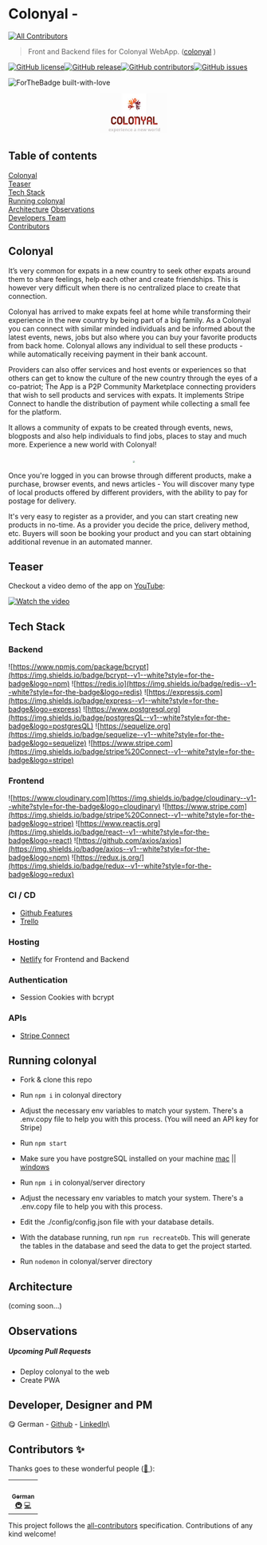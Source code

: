 # Colonyal - 

<!-- ALL-CONTRIBUTORS-BADGE:START - Do not remove or modify this section -->
[![All Contributors](https://img.shields.io/badge/all_contributors-4-orange.svg?style=flat-square)](#contributors-)
<!-- ALL-CONTRIBUTORS-BADGE:END -->

> Front and Backend files for Colonyal WebApp. ([colonyal](https://github.com/geuxor/colonyal)  )

[![GitHub license](https://img.shields.io/github/license/geuxor/colonyal)](https://github.com/geuxor/colonyal/blob/develop/LICENSE)[![GitHub release](https://img.shields.io/github/release/geuxor/colonyal)](https://github.com/geuxor/colonyal/releases/tag/0.9.0)[![GitHub contributors](https://img.shields.io/github/contributors/geuxor/colonyal)](https://github.com/geuxor/colonyal/graphs/contributors)[![GitHub issues](https://img.shields.io/github/issues/geuxor/colonyal)](https://GitHub.com/geuxor/colonyal/issues)

<span align="center">![ForTheBadge built-with-love](https://forthebadge.com/images/badges/built-with-love.svg)</span>

<p align="center">
 <img src="./readmeFiles/logo-small.png" alt="colonyal logo" style="zoom:40%;" >
</p>

## Table of contents

[Colonyal](#colonyal)  
[Teaser](#teaser)  
[Tech Stack](#tech-stack)  
[Running colonyal](#running-colonyal)  
[Architecture](#architecture)
[Observations](#observations)  
[Developers Team](#developers-team)  
[Contributors](#contributors-✨)

## Colonyal

It’s very common for expats in a new country to seek other expats around them to share feelings, help each other and create friendships. This is however very difficult when there is no centralized place to create that connection.

Colonyal has arrived to make expats feel at home while transforming their experience in the new country by being part of a big family. As a Colonyal you can connect with similar minded individuals and be informed about the latest events, news, jobs but also where you can buy your favorite products from back home.
Colonyal allows any individual to sell these products - while automatically receiving payment in their bank account. 

Providers can also offer services and host events or experiences so that others can get to know the culture of the new country through the eyes of a co-patriot; 
The App is a P2P Community Marketplace connecting providers that wish to sell products and services with expats. It implements Stripe Connect to handle the distribution of payment while collecting a small fee for the platform. 

It allows a community of expats to be created through events, news, blogposts and also help individuals to find jobs, places to stay and much more. 
Experience a new world with Colonyal!

<p align="center">
 <img src="./readmeFiles/back500.png" style="zoom:20%;" >
</p>

Once you're logged in you can browse through different products, make a purchase, browser events, and news articles - You will discover many type of local products offered by different providers, with the ability to pay for postage for delivery. 

It's very easy to register as a provider, and you can start creating new products in no-time. As a provider you decide the price, delivery method, etc. Buyers will soon be booking your product and you can start obtaining additional revenue in an automated manner.

## Teaser

Checkout a video demo of the app on [YouTube](https://www.youtube.com/watch?v=):

[![Watch the video](https://img.youtube.com/)](https://youtu.be/)

## Tech Stack

### Backend

![https://www.npmjs.com/package/bcrypt](https://img.shields.io/badge/bcrypt--v1--white?style=for-the-badge&logo=npm)
![https://redis.io](https://img.shields.io/badge/redis--v1--white?style=for-the-badge&logo=redis)
![https://expressjs.com](https://img.shields.io/badge/express--v1--white?style=for-the-badge&logo=express)
![https://www.postgresql.org](https://img.shields.io/badge/postgresQL--v1--white?style=for-the-badge&logo=postgresQL)
![https://sequelize.org](https://img.shields.io/badge/sequelize--v1--white?style=for-the-badge&logo=sequelize)
![https://www.stripe.com](https://img.shields.io/badge/stripe%20Connect--v1--white?style=for-the-badge&logo=stripe)

### Frontend

![https://www.cloudinary.com](https://img.shields.io/badge/cloudinary--v1--white?style=for-the-badge&logo=cloudinary)
![https://www.stripe.com](https://img.shields.io/badge/stripe%20Connect--v1--white?style=for-the-badge&logo=stripe)
![https://www.reactjs.org](https://img.shields.io/badge/react--v1--white?style=for-the-badge&logo=react)
![https://github.com/axios/axios](https://img.shields.io/badge/axios--v1--white?style=for-the-badge&logo=npm)
![https://redux.js.org/](https://img.shields.io/badge/redux--v1--white?style=for-the-badge&logo=redux)

### CI / CD

- [Github Features](https://github.com/features/actions)
- [Trello](https://trello.com)

### Hosting

- [Netlify](https://netlify.com) for Frontend and Backend

### Authentication

- Session Cookies with bcrypt

### APIs

- [Stripe Connect](https://stripe.com)

## Running colonyal

- Fork & clone this repo  
- Run `npm i` in colonyal directory  
- Adjust the necessary env variables to match your system. There's a .env.copy file to help you with this process. (You will need an API key for Stripe)  
- Run `npm start`

- Make sure you have postgreSQL installed on your machine [mac](https://www.postgresql.org/download/macosx/) || [windows](https://www.postgresql.org/download/windows/)  
- Run `npm i` in colonyal/server directory  
- Adjust the necessary env variables to match your system. There's a .env.copy file to help you with this process.
- Edit the ./config/config.json file with your database details.
- With the database running, run `npm run recreateDb`. This will generate the tables in the database and seed the data to get the project started.
- Run `nodemon` in colonyal/server directory

## Architecture
(coming soon...)

## Observations

##### Upcoming Pull Requests

- Deploy colonyal to the web
- Create PWA 

## Developer, Designer and PM

😋  German - [Github](https://github.com/geuxor) - [LinkedIn](https://www.linkedin.com/in/german-b)\

## Contributors ✨

Thanks goes to these wonderful people ([💝 ](https://allcontributors.org/docs/en/emoji-key)):

<!-- ALL-CONTRIBUTORS-LIST:START - Do not remove or modify this section -->
<!-- prettier-ignore-start -->
<!-- markdownlint-disable -->
<table>
  <tr>
  <td align="center"><a href="http://www.linkedin.com/in/german-b">
   <img src="https://avatars.githubusercontent.com/u/16254346?v=4" width="100px;" alt=""/><br /><sub><b>German</b></sub></a><br />
   <a href="#infra-gexuor" title="Infrastructure (Hosting, Build-Tools, etc)">🚇</a> 
   <a href="https://github.com/geuxor/colonyal/commits?author=geuxor" title="Code">💻</a></td>
 </tr>
</table>

<!-- markdownlint-enable -->
<!-- prettier-ignore-end -->
<!-- ALL-CONTRIBUTORS-LIST:END -->

This project follows the [all-contributors](https://github.com/all-contributors/all-contributors) specification. Contributions of any kind welcome!
